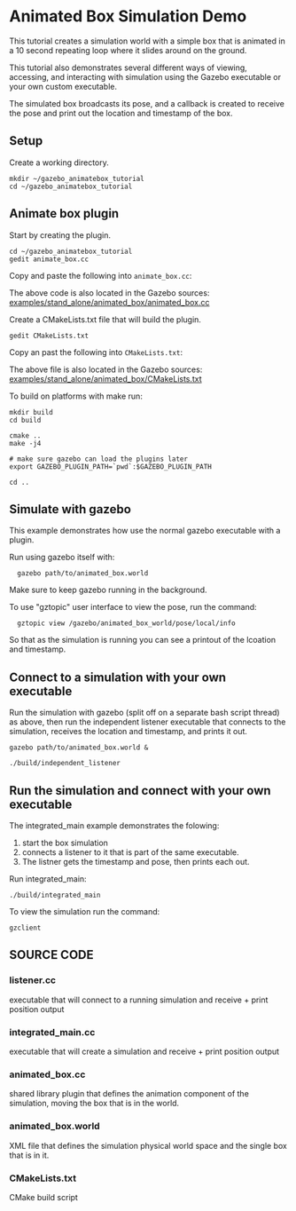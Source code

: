 # Animated Box Simulation Demo

This tutorial creates a simulation world with a simple box that is animated
in a 10 second repeating loop where it slides around on the ground.

This tutorial also demonstrates several different ways of viewing,
accessing, and interacting with simulation using the Gazebo executable
or your own custom executable.

The simulated box broadcasts its pose,
and a callback is created to receive the pose
and print out the location and timestamp of the box.

## Setup

Create a working directory.

~~~
mkdir ~/gazebo_animatebox_tutorial
cd ~/gazebo_animatebox_tutorial
~~~

## Animate box plugin

Start by creating the plugin.

~~~
cd ~/gazebo_animatebox_tutorial
gedit animate_box.cc
~~~

Copy and paste the following into `animate_box.cc`:
<include from='/include/' src='https://bitbucket.org/osrf/gazebo/src/issue_1114_animate_pose/examples/stand_alone/animated_box/animated_box.cc' />

The above code is also located in the Gazebo sources:
[examples/stand_alone/animated_box/animated_box.cc](https://bitbucket.org/osrf/gazebo/src/issue_1114_animate_pose/examples/stand_alone/animated_box/animated_box.cc)


Create a CMakeLists.txt file that will build the plugin.

~~~
gedit CMakeLists.txt
~~~

Copy an past the following into `CMakeLists.txt`:

<include from='/include' src='https://bitbucket.org/osrf/gazebo/src/issue_1114_animate_pose/examples/stand_alone/animated_box/CMakeLists.txt' />

The above file is also located in the Gazebo sources:
[examples/stand_alone/animated_box/CMakeLists.txt](https://bitbucket.org/osrf/gazebo/src/issue_1114_animate_pose/examples/stand_alone/animated_box/CMakeLists.txt)









To build on platforms with make run:

    mkdir build
    cd build

    cmake ..
    make -j4
        
    # make sure gazebo can load the plugins later
    export GAZEBO_PLUGIN_PATH=`pwd`:$GAZEBO_PLUGIN_PATH
    
    cd ..



## Simulate with gazebo
This example demonstrates how use the normal 
gazebo executable with a plugin.

Run using gazebo itself with:

      gazebo path/to/animated_box.world

Make sure to keep gazebo running in the background.

To use "gztopic" user interface to view the pose, run the command:

      gztopic view /gazebo/animated_box_world/pose/local/info
  
So that as the simulation is running you can see a 
printout of the lcoation and timestamp.


## Connect to a simulation with your own executable

Run the simulation with gazebo (split off on a separate bash script thread)
as above, then run the independent listener executable that
connects to the simulation, receives the location and timestamp,
and prints it out.
 
    gazebo path/to/animated_box.world &
      
    ./build/independent_listener


## Run the simulation and connect with your own executable

The integrated_main example demonstrates the folowing:

1. start the box simulation 
2. connects a listener to it that is part of the same executable. 
3. The listner gets the timestamp and pose, then prints each out.

Run integrated_main:
   
    ./build/integrated_main


To view the simulation run the command:

    gzclient


## SOURCE CODE

### listener.cc

  executable that will connect to a running simulation and receive + print position output
  
### integrated_main.cc

  executable that will create a simulation and receive + print position output

### animated_box.cc

  shared library plugin that defines the animation component of the simulation, moving the box that is in the world.
  
### animated_box.world

  XML file that defines the simulation physical world space and the single box that is in it.

### CMakeLists.txt
  
  CMake build script
